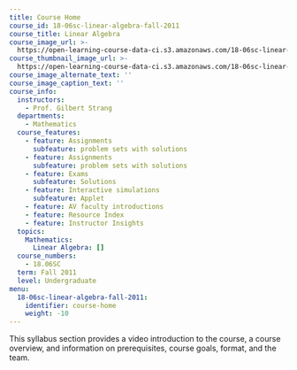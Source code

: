 ```yaml
---
title: Course Home
course_id: 18-06sc-linear-algebra-fall-2011
course_title: Linear Algebra
course_image_url: >-
  https://open-learning-course-data-ci.s3.amazonaws.com/18-06sc-linear-algebra-fall-2011/ad862b68e2323331fd3ee944ed704f38_18-06scf11.jpg
course_thumbnail_image_url: >-
  https://open-learning-course-data-ci.s3.amazonaws.com/18-06sc-linear-algebra-fall-2011/ecd40b5c89e03d9483b1a25656487d63_18-06scf11-th.jpg
course_image_alternate_text: ''
course_image_caption_text: ''
course_info:
  instructors:
    - Prof. Gilbert Strang
  departments:
    - Mathematics
  course_features:
    - feature: Assignments
      subfeature: problem sets with solutions
    - feature: Assignments
      subfeature: problem sets with solutions
    - feature: Exams
      subfeature: Solutions
    - feature: Interactive simulations
      subfeature: Applet
    - feature: AV faculty introductions
    - feature: Resource Index
    - feature: Instructor Insights
  topics:
    Mathematics:
      Linear Algebra: []
  course_numbers:
    - 18.06SC
  term: Fall 2011
  level: Undergraduate
menu:
  18-06sc-linear-algebra-fall-2011:
    identifier: course-home
    weight: -10
---
```

This syllabus section provides a video introduction to the course, a course overview, and information on prerequisites, course goals, format, and the team.
